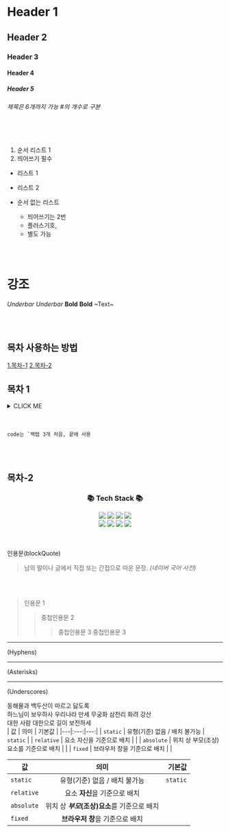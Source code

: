 
# Header 1
## Header 2
### Header 3
#### Header 4
##### Header 5
###### 제목은 6개까지 가능 #의 개수로 구분

<br>
<br>

1. 순서 리스트 1
2. 띄어쓰기 필수
  - 리스트 1
  - 리스트 2
 
- 순서 없는 리스트
  - 띄어쓰기는 2번
  + 플러스기호,
  * 별도 가능

<br>
<br>

# 강조
_Underbar_
*Underbar* 
__Bold__
**Bold**
~Text~

<br>
<br>


## 목차 사용하는 방법
[1.목차-1](#목차-1)
[2.목차-2](#목차-2)
 
## 목차 1
<details>
<summary>CLICK ME</summary>
 각주-각주
</details> 


<br>
<br>

```
code는 `백탭 3개 처음, 끝에 사용
```
<br>
<br>


## 목차-2


<div align=center>
	<h3>📚 Tech Stack 📚</h3>
</div>
<div align="center">
	<img src="https://img.shields.io/badge/Java-007396?style=flat&logo=Conda-Forge&logoColor=white" />
	<img src="https://img.shields.io/badge/Spring-6DB33F?style=flat&logo=Spring&logoColor=white" />
	<img src="https://img.shields.io/badge/JavaScript-F7DF1E?style=flat&logo=JavaScript&logoColor=white" />
	<img src="https://img.shields.io/badge/jQuery-0769AD?style=flat&logo=jQuery&logoColor=white" />
	<br>
	<img src="https://img.shields.io/badge/Oracle%20SQL-F80000?style=flat&logo=Oracle&logoColor=white" />
	<img src="https://img.shields.io/badge/MySQL-4479A1?style=flat&logo=MySQL&logoColor=white" />
	<img src="https://img.shields.io/badge/MariaDB-003545?style=flat&logo=MariaDB&logoColor=white" />
	<img src="https://img.shields.io/badge/Linux-FCC624?style=flat&logo=Linux&logoColor=white" />
</div>

<br>
<br>

인용문(blockQuote)
> 남의 말이나 글에서 직접 또는 간접으로 따온 문장.
> _(네이버 국어 사전)_


 <br>
<br>
 

> 인용문 1
> 
> > 중첩인용문 2
> > > 중첩인용문 3
> > > 중첩인용문 3




---
(Hyphens)
 
***
(Asterisks)
 
___
(Underscores)


동해물과 백두산이 마르고 닳도록  
하느님이 보우하사 우리나라 만세  <!--띄어쓰기 2번-->
무궁화 삼천리 화려 강산<br>
대한 사람 대한으로 길이 보전하세
<br>
| 값 | 의미 | 기본값 |
|---|:---:|---:|
| `static` | 유형(기준) 없음 / 배치 불가능 | `static` |
| `relative` | 요소 자신을 기준으로 배치 |  |
| `absolute` | 위치 상 부모(조상)요소를 기준으로 배치 |  |
| `fixed` | 브라우저 창을 기준으로 배치 |  |
 
값 | 의미 | 기본값
---|:---:|---:
`static` | 유형(기준) 없음 / 배치 불가능 | `static`
`relative` | 요소 **자신**을 기준으로 배치 |
`absolute` | 위치 상 **_부모_(조상)요소**를 기준으로 배치 |
`fixed` | **브라우저 창**을 기준으로 배치 |
